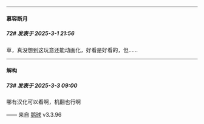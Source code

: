 ﻿
*****

####  慕容断月  
##### 72#       发表于 2025-3-1 21:56

草，真没想到这玩意还能动画化，好看是好看的，但……


*****

####  解构  
##### 73#       发表于 2025-3-3 09:00

哪有汉化可以看啊，机翻也行啊

—— 来自 [鹅球](https://www.pgyer.com/GcUxKd4w) v3.3.96

